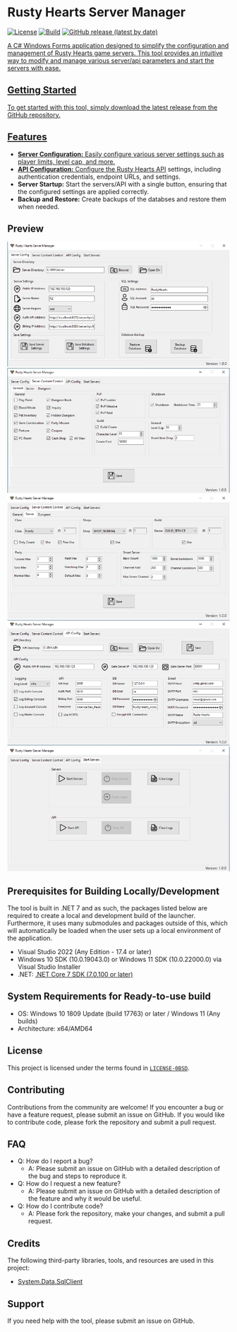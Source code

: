 # Rusty Hearts Server Manager
[![License](https://img.shields.io/github/license/JuniorDark/RustyHearts-Server-Manager?color=green)](LICENSE)
[![Build](https://github.com/JuniorDark/RustyHearts-Server-Manager/actions/workflows/build.yml/badge.svg)](https://github.com/JuniorDark/RustyHearts-Server-Manager/actions/workflows/build.yml)
[![GitHub release (latest by date)](https://img.shields.io/github/v/release/JuniorDark/RustyHearts-Server-Manager)](https://github.com/JuniorDark/RustyHearts-Server-Manager/releases/latest) <a href="https://github.com/JuniorDark/RustyHearts-Server-Manager/releases">

A C# Windows Forms application designed to simplify the configuration and management of Rusty Hearts game servers. This tool provides an intuitive way to modify and manage various server/api parameters and start the servers with ease.

## Getting Started

To get started with this tool, simply download the latest release from the GitHub repository.

## Features

- **Server Configuration:** Easily configure various server settings such as player limits, level cap, and more.
- **API Configuration:** Configure the [Rusty Hearts API](https://github.com/JuniorDark/RustyHearts-API) settings, including authentication credentials, endpoint URLs, and settings.
- **Server Startup:** Start the servers/API with a single button, ensuring that the configured settings are applied correctly.
- **Backup and Restore:** Create backups of the databses and restore them when needed.

## Preview
![image](preview/preview-01.png)
![image](preview/preview-02.png)
![image](preview/preview-03.png)
![image](preview/preview-04.png)
![image](preview/preview-05.png)

## Prerequisites for Building Locally/Development
The tool is built in .NET 7 and as such, the packages listed below are required to create a local and development build of the launcher. Furthermore, it uses many submodules and packages outside of this, which will automatically be loaded when the user sets up a local environment of the application.
* Visual Studio 2022 (Any Edition - 17.4 or later)
* Windows 10 SDK (10.0.19043.0) or Windows 11 SDK (10.0.22000.0) via Visual Studio Installer
* .NET: [.NET Core 7 SDK (7.0.100 or later)](https://dotnet.microsoft.com/en-us/download/dotnet/7.0)

## System Requirements for Ready-to-use build
* OS: Windows 10 1809 Update (build 17763) or later / Windows 11 (Any builds)
* Architecture: x64/AMD64

## License
This project is licensed under the terms found in [`LICENSE-0BSD`](LICENSE).

## Contributing
Contributions from the community are welcome! If you encounter a bug or have a feature request, please submit an issue on GitHub. If you would like to contribute code, please fork the repository and submit a pull request.

## FAQ
* Q: How do I report a bug?
  * A: Please submit an issue on GitHub with a detailed description of the bug and steps to reproduce it.
* Q: How do I request a new feature?
  * A: Please submit an issue on GitHub with a detailed description of the feature and why it would be useful.
* Q: How do I contribute code?
  * A: Please fork the repository, make your changes, and submit a pull request.

## Credits
The following third-party libraries, tools, and resources are used in this project:
* [System.Data.SqlClient](https://www.nuget.org/packages/System.Data.SqlClient)

## Support
If you need help with the tool, please submit an issue on GitHub.
